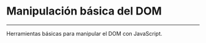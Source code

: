 # Manipulación básica del DOM
------------
Herramientas básicas para manipular el DOM con JavaScript.